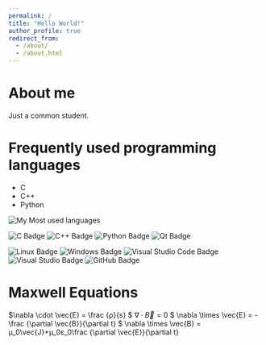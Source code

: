 ```yaml
---
permalink: /
title: "Hello World!"
author_profile: true
redirect_from: 
  - /about/
  - /about.html
---
```


About me
======
Just a common student.

Frequently used programming languages
======
* C
* C++
* Python

![My Most used languages](https://github-readme-stats.vercel.app/api/top-langs/?username=Vann-Isaac-Hwang&layout=compact&hide_border=true&langs_count=10)

<!--  skill badge 技能徽章 -->
![C Badge](https://img.shields.io/badge/C-A8B9CC?logo=c&logoColor=fff&style=flat)
![C++ Badge](https://img.shields.io/badge/C%2B%2B-00599C?logo=cplusplus&logoColor=fff&style=flat)
![Python Badge](https://img.shields.io/badge/Python-3776AB?logo=python&logoColor=fff&style=flat)
![Qt Badge](https://img.shields.io/badge/Qt-41CD52?logo=qt&logoColor=fff&style=flat)

![Linux Badge](https://img.shields.io/badge/Linux-FCC624?logo=linux&logoColor=000&style=flat)
![Windows Badge](https://img.shields.io/badge/Windows-0078D6?logo=windows&logoColor=fff&style=flat)
![Visual Studio Code Badge](https://img.shields.io/badge/Visual%20Studio%20Code-007ACC?logo=visualstudiocode&logoColor=fff&style=flat)
![Visual Studio Badge](https://img.shields.io/badge/Visual%20Studio-5C2D91?logo=visualstudio&logoColor=fff&style=flat)
![GitHub Badge](https://img.shields.io/badge/GitHub-181717?logo=github&logoColor=fff&style=flat)

# **Maxwell Equations**
$\nabla \cdot \vec{E} = \frac {ρ}{s} $
$\nabla \cdot \vec{B} = 0$
$ \nabla \times \vec{E} = -\frac {\partial \vec{B}}{\partial t} $
\nabla \times \vec{B} = μ_0\vec{J}+μ_0ε_0\frac {\partial \vec{E}}{\partial t}

<!--
For more info
------
[Blank]
-->
